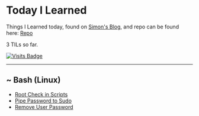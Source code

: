 # Today I Learned

Things I Learned today, found on [Simon's Blog](https://simonwillison.net/2020/Apr/20/self-rewriting-readme/), and repo can be found here: [Repo](https://github.com/jbranchaud/til)

3 TILs so far.

[![Visits Badge](https://badges.pufler.dev/visits/crazyuploader/TIL)](https://badges.pufler.dev)

---

~ Bash (Linux)
---

- [Root Check in Scripts](root-check.md)
- [Pipe Password to Sudo](pipe-password-to-sudo.md)
- [Remove User Password](remove-user-password.md)
